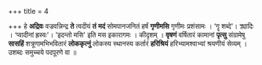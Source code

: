 +++
title = 4

+++
हे **अद्रिवः** वज्रवन्निन्द्र **ते** त्वदीयं **तं** **मदं** सोमपानजनितं हर्षं **गृणीमसि** गृणीमः प्रशंसामः । ‘गॄ शब्दे'। क्र्यादिः । ‘प्वादीनां ह्रस्वः'। 'इदन्तो मसि' इति मस इकारागमः । कीदृशम् । **वृषणं** वर्षितारं कामानां **पृत्सु** संग्रामेषु **सासहिं** शत्रूणामभिभवितारं **लोककृत्नुं** लोकस्य स्थानस्य कर्तारं **हरिश्रियं** हरिभ्यामश्वाभ्यां श्रयणीयं सेव्यम् । उशब्दः समुच्चये पदपूरणे वा ॥